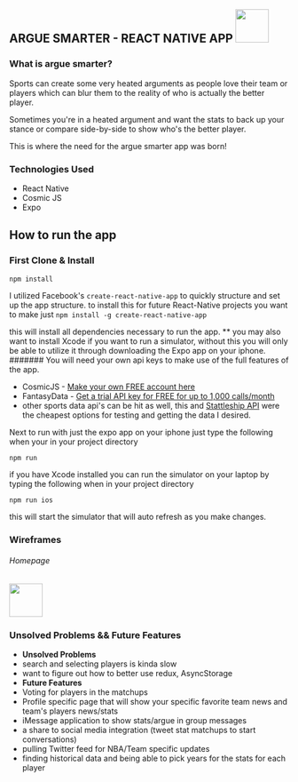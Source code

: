 ## ARGUE SMARTER - REACT NATIVE APP <img src="https://drive.google.com/open?id=0ByNIqXhcds8iZmlzU0lmQ2JVVDA" height="60">

### What is argue smarter?

Sports can create some very heated arguments as people love their team or players which can blur them to the reality of who is actually the better player.

Sometimes you're in a heated argument and want the stats to back up your stance or compare side-by-side to show who's the better player.

This is where the need for the argue smarter app was born!

### Technologies Used

* React Native
* Cosmic JS 
* Expo


## How to run the app 

### First Clone & Install
```
npm install
```

I utilized Facebook's ```create-react-native-app``` to quickly structure and set up the app structure.
to install this for future React-Native projects you want to make just ```npm install -g create-react-native-app```

this will install all dependencies necessary to run the app. 
** you may also want to install Xcode if you want to run a simulator, without this you will only be able to utilize it through downloading the Expo app on your iphone.
####### You will need your own api keys to make use of the full features of the app. 
  * CosmicJS - <a href="https://cosmicjs.com/">Make your own FREE account here</a>
  * FantasyData - <a href="https://fantasydata.com/">Get a trial API key for FREE for up to 1,000 calls/month</a>
  * other sports data api's can be hit as well, this and <a href="https://www.stattleship.com/">Stattleship API</a> were the cheapest options for testing and getting the data I desired.
  
Next to run with just the expo app on your iphone just type the following when your in your project directory
```
npm run
```
if you have Xcode installed you can run the simulator on your laptop by typing the following when in your project directory
```
npm run ios
```
this will start the simulator that will auto refresh as you make changes.

### Wireframes
###### Homepage
<img src="https://drive.google.com/file/d/0ByNIqXhcds8iMjRwSmNFUEdXZGM" height="60">


### Unsolved Problems && Future Features 
* **Unsolved Problems**
 * search and selecting players is kinda slow
 * want to figure out how to better use redux, AsyncStorage
* **Future Features**
 * Voting for players in the matchups 
 * Profile specific page that will show your specific favorite team news and team's players news/stats  
 * iMessage application to show stats/argue in group messages
 * a share to social media integration (tweet stat matchups to start conversations)
 * pulling Twitter feed for NBA/Team specific updates
 * finding historical data and being able to pick years for the stats for each player

 
 

